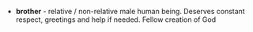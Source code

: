 <ul>
  <li><strong>brother</strong> - relative / non-relative male human being. Deserves constant respect, greetings and help if needed. Fellow creation of God</li>
</ul>
